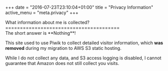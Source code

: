+++
date = "2016-07-23T23:10:04+01:00"
title = "Privacy Information"
active_menu = "meta.privacy"
+++


<div class="page-header">
What information about me is collected?
=======================================
</div>
The short answer is **Nothing**!

This site used to use Piwik to collect detailed visitor information,
which **was removed** during my migration to AWS S3 static hosting.

While I do not collect any data, and S3 access logging is disabled,
I cannot guarantee that Amazon does not still collect you visits.
